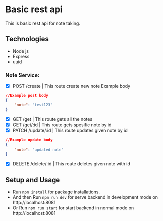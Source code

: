 # Basic rest api

This is basic rest api for note taking.

## Technologies

- Node js
- Express
- uuid

### Note Service:

- [x] POST /create | This route create new note
      Example body

```json
//Example post body
{
	"note": "test123"
}
```

- [x] GET /get | This route gets all the notes
- [x] GET /get/:id | This route gets spesific note by id
- [x] PATCH /update/:id | This route updates given note by id

```json
//Example update body
{
	"note": "updated note"
}
```

- [x] DELETE /delete/:id | This route deletes given note with id

## Setup and Usage

- Run `npm install` for package installations.
- And then Run `npm run dev` for serve backend in development mode on http://localhost:8081
- Or Run `npm run start` for start backend in normal mode on http://localhost:8081
